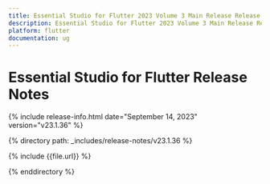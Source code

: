```yaml
---
title: Essential Studio for Flutter 2023 Volume 3 Main Release Release Notes  
description: Essential Studio for Flutter 2023 Volume 3 Main Release Release Notes  
platform: flutter
documentation: ug
---
```


# Essential Studio for Flutter  Release Notes  

{% include release-info.html date="September 14, 2023"  version="v23.1.36" %} 

{% directory path: _includes/release-notes/v23.1.36 %}

{% include {{file.url}} %}

{% enddirectory %}
